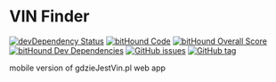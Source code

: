 VIN Finder
===

[![devDependency Status](https://img.shields.io/david/dev/mrnz/gjv.svg?maxAge=1&style=plastic)](https://david-dm.org/mrnz/gjv#info=devDependencies) [![bitHound Code](https://www.bithound.io/github/mrnz/gjv/badges/code.svg)](https://www.bithound.io/github/mrnz/gjv)
[![bitHound Overall Score](https://www.bithound.io/github/mrnz/gjv/badges/score.svg)](https://www.bithound.io/github/mrnz/gjv)
[![bitHound Dev Dependencies](https://www.bithound.io/github/mrnz/gjv/badges/devDependencies.svg)](https://www.bithound.io/github/mrnz/gjv/master/dependencies/npm) [![GitHub issues](https://img.shields.io/github/issues/mrnz/gjv.svg?maxAge=1&style=plastic)](https://github.com/mrnz/gjv/issues) [![GitHub tag](https://img.shields.io/github/tag/mrnz/gjv.svg?label=version&maxAge=1&style=plastic)](https://github.com/mrnz/gjv/releases) 

mobile version of gdzieJestVin.pl web app



<!--  [![Codecov](https://img.shields.io/codecov/c/github/mrnz/gjv.svg?maxAge=1&style=plastic)](https://codecov.io/gh/mrnz/gjv) 

 -->